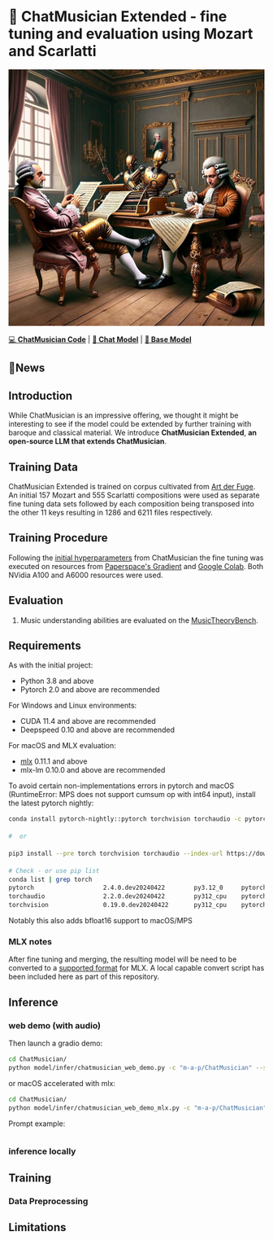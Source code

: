 # 🎼 ChatMusician Extended - fine tuning and evaluation using Mozart and Scarlatti

![alt Mozart and Scarlatti delegate](images/Mozart_Scarlatti.webp)

[💻 **ChatMusician Code**](https://github.com/hf-lin/ChatMusician) | [**🤖 Chat Model**](https://huggingface.co/m-a-p/ChatMusician) | [**🤖 Base Model**](https://huggingface.co/m-a-p/ChatMusician-Base)

## 🔔News

## Introduction

While ChatMusician is an impressive offering, we thought it might be interesting to see if the model could be extended by further training with baroque and classical material.
We introduce **ChatMusician Extended**, **an open-source LLM that extends ChatMusician**.

## Training Data

ChatMusician Extended is trained on corpus cultivated from [Art der Fuge](www.artderfuge.com). An initial 157 Mozart and 555 Scarlatti compositions were used as separate fine tuning data sets followed by each composition being transposed into the other 11 keys resulting in 1286 and 6211 files respectively.

## Training Procedure

Following the [initial hyperparameters](https://github.com/hf-lin/ChatMusician?tab=readme-ov-file#training-procedure) from ChatMusician the fine tuning was executed on resources from [Paperspace's Gradient](https://www.paperspace.com/artificial-intelligence) and [Google Colab](https://colab.research.google.com). Both NVidia A100 and A6000 resources were used.

## Evaluation

1. Music understanding abilities are evaluated on the [MusicTheoryBench](https://huggingface.co/datasets/m-a-p/MusicTheoryBench).

## Requirements

As with the initial project:

- Python 3.8 and above
- Pytorch 2.0 and above are recommended

For Windows and Linux environments:

- CUDA 11.4 and above are recommended
- Deepspeed 0.10 and above are recommended

For macOS and MLX evaluation:

- [mlx](https://ml-explore.github.io/mlx/build/html/index.html) 0.11.1 and above
- mlx-lm 0.10.0 and above are recommended

To avoid certain non-implementations errors in pytorch and macOS (RuntimeError: MPS does not support cumsum op with int64 input), install the latest pytorch nightly:

```bash
conda install pytorch-nightly::pytorch torchvision torchaudio -c pytorch-nightly

#  or

pip3 install --pre torch torchvision torchaudio --index-url https://download.pytorch.org/whl/nightly/cpu

# Check - or use pip list
conda list | grep torch
pytorch                   2.4.0.dev20240422        py3.12_0     pytorch-nightly
torchaudio                2.2.0.dev20240422        py312_cpu    pytorch-nightly
torchvision               0.19.0.dev20240422       py312_cpu    pytorch-nightly
```

Notably this also adds bfloat16 support to macOS/MPS

### MLX notes

After fine tuning and merging, the resulting model will be need to be converted to a [supported format](https://ml-explore.github.io/mlx/build/html/python/_autosummary/mlx.core.load.html) for MLX. A local capable convert script has been included here as part of this repository.

## Inference

### web demo (with audio)

Then launch a gradio demo:

```bash
cd ChatMusician/
python model/infer/chatmusician_web_demo.py -c "m-a-p/ChatMusician" --server_port 8890
```

or macOS accelerated with mlx:

```bash
cd ChatMusician/
python model/infer/chatmusician_web_demo_mlx.py -c "m-a-p/ChatMusician" --server_port 8890
```

Prompt example:

```

```

### inference locally

## Training

### Data Preprocessing

## Limitations
